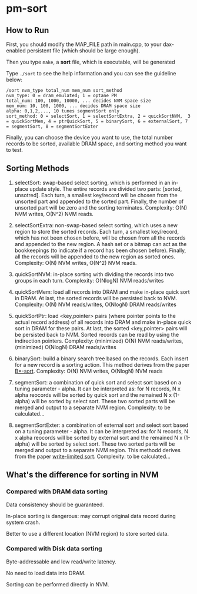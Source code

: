 # pm-sort

## How to Run 

First, you should modify the MAP_FILE path in main.cpp, to your dax-enabled persistent file (which should be large enough).

Then you type `make`, a **sort** file, which is executable, will be generated

Type `./sort` to see the help information and you can see the guideline below:

```
/sort nvm_type total_num mem_num sort_method
nvm_type: 0 = dram_emulated; 1 = optane PM
total_num: 100, 1000, 10000, ... decides NVM space size
mem_num: 10, 100, 1000, ... decides DRAM space size
alpha: 0,1,2,..., 10 tunes segmentSort only
sort_method: 0 = selectSort, 1 = selectSortExtra, 2 = quickSortNVM,  3 = quickSortMem, 4 = ptrQuickSort, 5 = binarySort, 6 = externalSort, 7 = segmentSort, 8 = segmentSortExter
```

Finally, you can choose the device you want to use, the total number records to be sorted, available DRAM space, and sorting method you want to test.

## Sorting Methods

1. selectSort: swap-based select sorting, which is performed in an in-place update style. The entire records are divided two parts: [sorted, unsotred]. Each turn, a smallest key/record will be chosen from the unsorted part and appended to the sorted part. Finally, the number of unsorted part will be zero and the sorting terminates. Complexity: O(N) NVM writes, O(N^2) NVM reads.

2. selectSortExtra: non-swap-based select sorting, which uses a new region to store the sorted records. Each turn, a smallest key/record, which has not been chosen before, will be chosen from all the records and appended to the new region. A hash set or a bitmap can act as the bookkeepings (to indicate if a record has been chosen before). Finally, all the records will be appended to the new region as sorted ones. Complexity: O(N) NVM writes, O(N^2) NVM reads.

3. quickSortNVM: in-place sorting with dividing the records into two groups in each turn. Complexity: O(NlogN) NVM reads/writes 

4. quickSortMem: load all records into DRAM and make in-place quick sort in DRAM. At last, the sorted records will be persisted back to NVM. Complexity: O(N) NVM reads/writes, O(NlogN) DRAM reads/writes

5. quickSortPtr: load <key,pointer> pairs (where pointer points to the actual record address) of all records into DRAM and make in-place quick sort in DRAM for these pairs. At last, the sorted <key,pointer> pairs will be persisted back to NVM. Sorted records can be read by using the indirection pointers. Complexity: (minimized) O(N) NVM reads/writes, (minimized) O(NlogN) DRAM reads/writes

6. binarySort: build a binary search tree based on the records. Each insert for a new record is a sorting action. This method derives from the paper [B*-sort](https://ieeexplore.ieee.org/document/9031698). Complexity: O(N) NVM writes, O(NlogN) NVM reads

7. segmentSort: a combination of quick sort and select sort based on a tuning parameter - alpha. It can be interpreted as: for N records, N x alpha reocords will be sorted by quick sort and the remained N x (1-alpha) will be sorted by select sort. These two sorted parts will be merged and output to a separate NVM region. Complexity: to be calculated...

8. segmentSortExter: a combination of external sort and select sort based on a tuning parameter - alpha. It can be interpreted as: for N records, N x alpha reocords will be sorted by external sort and the remained N x (1-alpha) will be sorted by select sort. These two sorted parts will be merged and output to a separate NVM region. This methodd derives from the paper [write-limited sort](https://dl.acm.org/doi/10.14778/2732269.2732277). Complexity: to be calculated...

## What's the difference for sorting in NVM

### Compared with DRAM data sorting

Data consistency should be guaranteed. 

In-place sorting is dangerous: may corrupt original data record during system crash.

Better to use a different location (NVM region) to store sorted data.


### Compared with Disk data sorting

Byte-addressable and low read/write latency. 

No need to load data into DRAM. 

Sorting can be performed directly in NVM.

